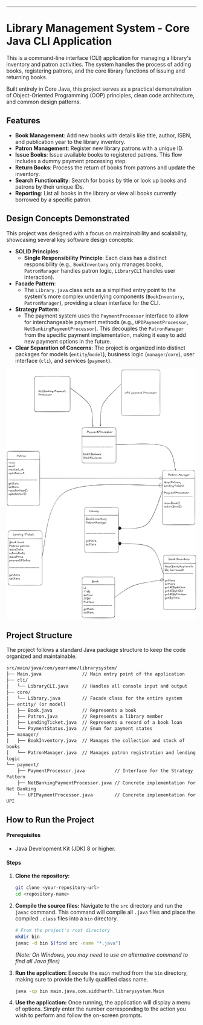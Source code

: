 
---

# Library Management System - Core Java CLI Application

This is a command-line interface (CLI) application for managing a library's inventory and patron activities. The system handles the process of adding books, registering patrons, and the core library functions of issuing and returning books.

Built entirely in Core Java, this project serves as a practical demonstration of Object-Oriented Programming (OOP) principles, clean code architecture, and common design patterns.

## Features

-   **Book Management**: Add new books with details like title, author, ISBN, and publication year to the library inventory.
-   **Patron Management**: Register new library patrons with a unique ID.
-   **Issue Books**: Issue available books to registered patrons. This flow includes a dummy payment processing step.
-   **Return Books**: Process the return of books from patrons and update the inventory.
-   **Search Functionality**: Search for books by title or look up books and patrons by their unique IDs.
-   **Reporting**: List all books in the library or view all books currently borrowed by a specific patron.

## Design Concepts Demonstrated

This project was designed with a focus on maintainability and scalability, showcasing several key software design concepts:

-   **SOLID Principles**:
    -   **Single Responsibility Principle**: Each class has a distinct responsibility (e.g., `BookInventory` only manages books, `PatronManager` handles patron logic, `LibraryCLI` handles user interaction).
-   **Facade Pattern**:
    -   The `Library.java` class acts as a simplified entry point to the system's more complex underlying components (`BookInventory`, `PatronManager`), providing a clean interface for the CLI.
-   **Strategy Pattern**:
    -   The payment system uses the `PaymentProcessor` interface to allow for interchangeable payment methods (e.g., `UPIPaymentProcessor`, `NetBankingPaymentProcessor`). This decouples the `PatronManager` from the specific payment implementation, making it easy to add new payment options in the future.
-   **Clear Separation of Concerns**: The project is organized into distinct packages for models (`entity`/`model`), business logic (`manager`/`core`), user interface (`cli`), and services (`payment`).

![alt text](image.png)

## Project Structure

The project follows a standard Java package structure to keep the code organized and maintainable.

```
src/main/java/com/yourname/librarysystem/
├── Main.java               // Main entry point of the application
├── cli/
│   └── LibraryCLI.java     // Handles all console input and output
├── core/
│   └── Library.java        // Facade class for the entire system
├── entity/ (or model)
│   ├── Book.java           // Represents a book
│   ├── Patron.java         // Represents a library member
│   ├── LendingTicket.java  // Represents a record of a book loan
│   └── PaymentStatus.java  // Enum for payment states
├── manager/
│   ├── BookInventory.java  // Manages the collection and stock of books
│   └── PatronManager.java  // Manages patron registration and lending logic
└── payment/
    ├── PaymentProcessor.java           // Interface for the Strategy Pattern
    ├── NetBankingPaymentProcessor.java // Concrete implementation for Net Banking
    └── UPIPaymentProcessor.java        // Concrete implementation for UPI
```

## How to Run the Project

#### Prerequisites

-   Java Development Kit (JDK) 8 or higher.

#### Steps

1.  **Clone the repository:**
    ```sh
    git clone <your-repository-url>
    cd <repository-name>
    ```

2.  **Compile the source files:**
    Navigate to the `src` directory and run the `javac` command. This command will compile all `.java` files and place the compiled `.class` files into a `bin` directory.

    ```sh
    # From the project's root directory
    mkdir bin
    javac -d bin $(find src -name "*.java")
    ```
    *(Note: On Windows, you may need to use an alternative command to find all Java files)*

3.  **Run the application:**
    Execute the `main` method from the `bin` directory, making sure to provide the fully qualified class name.

    ```sh
    java -cp bin main.java.com.siddharth.librarysystem.Main
    ```

4.  **Use the application:**
    Once running, the application will display a menu of options. Simply enter the number corresponding to the action you wish to perform and follow the on-screen prompts.


